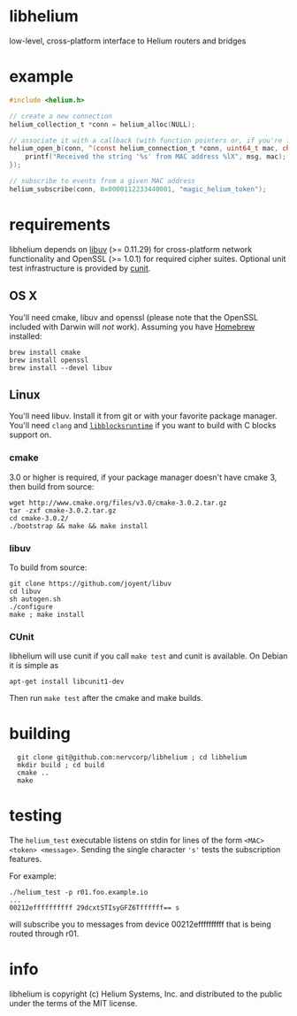 libhelium
=========

low-level, cross-platform interface to Helium routers and bridges

example
=======

```c
#include <helium.h>

// create a new connection
helium_collection_t *conn = helium_alloc(NULL);

// associate it with a callback (with function pointers or, if you're fancy C/C++ lambdas)
helium_open_b(conn, ^(const helium_connection_t *conn, uint64_t mac, char *msg, size_t n) {
    printf("Received the string '%s' from MAC address %lX", msg, mac);
});

// subscribe to events from a given MAC address
helium_subscribe(conn, 0x0000112233440001, "magic_helium_token");
```

requirements
============

libhelium depends on [libuv](https://github.com/joyent/libuv) (>= 0.11.29) for cross-platform network functionality and OpenSSL (>= 1.0.1) for required cipher suites. Optional unit test infrastructure is provided by [cunit](http://cunit.sourceforge.net).


## OS X

You'll need cmake, libuv and openssl (please note that the OpenSSL included with Darwin will *not* work). Assuming you have [Homebrew](http://brew.sh) installed:

```
brew install cmake
brew install openssl
brew install --devel libuv
```

## Linux

You'll need libuv. Install it from git or with your favorite package manager. You'll need `clang` and [`libblocksruntime`](http://mackyle.github.io/blocksruntime/) if you want to build with C blocks support on.

### cmake

3.0 or higher is required, if your package manager doesn't have cmake 3, then build from source:

```
wget http://www.cmake.org/files/v3.0/cmake-3.0.2.tar.gz
tar -zxf cmake-3.0.2.tar.gz
cd cmake-3.0.2/
./bootstrap && make && make install
```

### libuv

To build from source:

```
git clone https://github.com/joyent/libuv
cd libuv
sh autogen.sh
./configure
make ; make install
```

### CUnit

libhelium will use cunit if you call `make test` and cunit is available.  On Debian it is simple as

```
apt-get install libcunit1-dev
```

Then run `make test` after the cmake and make builds.

building
========


```
  git clone git@github.com:nervcorp/libhelium ; cd libhelium
  mkdir build ; cd build
  cmake ..
  make
```

testing
=======


The `helium_test` executable listens on stdin for lines of the form `<MAC> <token> <message>`. Sending the single character `'s'` tests the subscription features.

For example:

```
./helium_test -p r01.foo.example.io
...
00212effffffffff 29dcxtSTIsyGFZ6Tffffff== s
```

will subscribe you to messages from device 00212effffffffff that is being routed through r01.

info
====

libhelium is copyright (c) Helium Systems, Inc. and distributed to the public under the terms of the MIT license.
